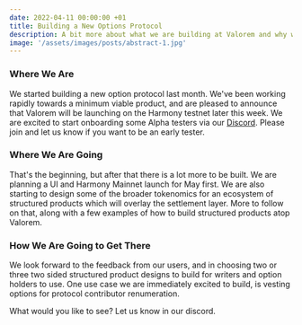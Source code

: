 ```yaml
---
date: 2022-04-11 00:00:00 +01
title: Building a New Options Protocol 
description: A bit more about what we are building at Valorem and why we are building it.
image: '/assets/images/posts/abstract-1.jpg'
---
```


### Where We Are

We started building a new option protocol last month. We've been working 
rapidly towards a minimum viable product, and are pleased to announce that 
Valorem will be launching on the Harmony testnet later this week. We are 
excited to start onboarding some Alpha testers via our
[Discord](https://discord.gg/5jZdPuY9kR).
Please join and let us know if you want to be an early tester.

### Where We Are Going

That's the beginning, but after that there is a lot more to be built. We 
are planning a UI and Harmony Mainnet launch for May first. We are also 
starting to design some of the broader tokenomics for an ecosystem of 
structured products which will overlay the settlement layer. More to follow
on that, along with a few examples of how to build structured products atop
Valorem.

### How We Are Going to Get There

We look forward to the feedback from our users, and in choosing two or three 
two sided structured product designs to build for writers and option holders 
to use. One use case we are immediately excited to build, is vesting options 
for protocol contributor renumeration.

What would you like to see? Let us know in our discord.


